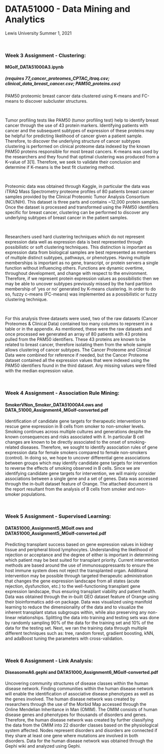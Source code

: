 # DATA51000 - Data Mining and Analytics
Lewis University Summer 1, 2021

<br />

### Week 3 Assignment - Clustering: 
#### MGolf_DATA51000A3.ipynb 
##### (requires 77_cancer_proteomes_CPTAC_itraq.csv; clinical_data_breast_cancer.csv; PAM50_proteins.csv)
PAM50 proteomic breast cancer data clustered using K-means and FC-means to discover subcluster structures.

<br />

Tumor profiling tests like PAM50 (tumor profiling test) help to identify breast cancer through the use of 43 protein markers. Identifying patients with cancer and the subsequent subtypes of expression of these proteins may be helpful for predicting likelihood of cancer given a patient sample. Therefore, to discover the underlying structure of cancer subtypes clustering is performed on clinical proteome data indexed by the known PAM50 proteins responsible for most breast cancers. K-means was used by the researchers and they found that optimal clustering was produced from a K-value of 3[1]. Therefore, we seek to validate their conclusion and determine if K-means is the best fit clustering method.

<br />

Proteomic data was obtained through Kaggle, in particular the data was iTRAQ Mass Spectrometry proteome profiles of 80 patients breast cancer samples provided by the Clinical Proteomic Tumor Analysis Consortium (NCI/NIH). This dataset is three parts and contains ~12,000 protein samples. Once the dataset is processed and transformed using the PAM50 identifiers specific for breast cancer, clustering can be performed to discover any underlying subtypes of breast cancer in the patient samples.

<br />

Researchers used hard clustering techniques which do not represent expression data well as expression data is best represented through possibilistic or soft clustering techniques. This distinction is important as expression data from biological samples are best represented as members of multiple distinct subtypes, pathways, or phenotypes. Having multiple memberships is important as no gene, transcript, or protein servers a single function without influencing others. Functions are dynamic overtime, throughout development, and change with respect to the environment. Therefore, if we represent protein expression values as possibilistic then we may be able to uncover subtypes previously missed by the hard partition membership of ‘yes or no’ generated by K-means clustering. In order to do so, fuzzy c-means (FC-means) was implemented as a possibilistic or fuzzy clustering technique.

<br />

For this analysis three datasets were used, two of the raw datasets (Cancer Proteomes & Clinical Data) contained too many columns to represent in a table or in the appendix. As mentioned, these were the raw datasets and once processed we generated an array of 80 patients with 43 proteins pulled from the PAM50 identifiers. These 43 proteins are known to be related to breast cancer, therefore isolating them from the whole sample allows clustering of cancer subtypes. The Cancer Proteome and Clinical Data were combined for reference if needed, but the Cancer Proteome dataset contained all the expression values that were indexed using the PAM50 identifiers found in the third dataset. Any missing values were filled with the median expression value.

<br />

### Week 4 Assignment - Association Rule Mining: 
#### SmokerVNon_Smoker_DATA51000A4.ows and DATA_51000_Assignment4_MGolf-converted.pdf
Identification of candidate gene targets for therapeutic intervention to rescue gene expression in B cells from smoker to non-smoker levels. Smoking continues across multiple cultures and generations despite the known consequences and risks associated with it. In particular B cell changes are known to be directly associated to the onset of smoking-related diseases. Therefore, we sought to identify association rules of gene expression data for female smokers compared to female non-smokers (control). In doing so, we hope to uncover differential gene associations between groups which may identify candidate gene targets for intervention to reverse the effects of smoking observed in B cells. Since we are identifying candidate gene targets for intervention, we will mainly consider associations between a single gene and a set of genes. Data was accessed through the in-built dataset feature of Orange. The attached document is the report resultant from the analysis of B cells from smoker and non-smoker populations.

<br />

### Week 5 Assignment - Supervised Learning: 
#### DATA51000_Assignment5_MGolf.ows and DATA51000_Assignment5_MGolf-converted.pdf
Predicting transplant success based on gene expression values in kidney tissue and peripheral blood lymphocytes. Understanding the likelihood of rejection or acceptance and the degree of either is important in determining which patient may be best suited for transplant priority. Current intervention methods are based around the use of immunosuppressants to ensure the host immune system does not reject the transplanted organ. Additional intervention may be possible through targeted therapeutic administration that changes the gene expression landscape from all states (acute rejection, dysfunction, etc.) to the well-functioning transplant gene expression landscape, thus ensuring transplant viability and patient health. Data was obtained through the in-built GEO dataset feature of Orange using their bioinformatics add-on package. Data was visualized using manifold learning to reduce the dimensionality of the data and to visualize the inherent transplant status subgroups within, while also preserving any non-linear relationships. Splitting the data into training and testing sets was done by randomly sampling 90% of the data for the training set and 10% of the data for the testing set. Next, we ran the training data through multiple different techniques such as: tree, random forest, gradient boosting, kNN, and adaBoost tuning the parameters with cross-validation.


<br />

### Week 6 Assignment - Link Analysis: 
#### DiseasomeA6.gephi and DATA51000_Assignment6_MGolf-converted.pdf
Uncovering community structures of disease classes within the human disease network. Finding communities within the human disease network will enable the identification of associative disease phenotypes as well as the genes involved. The human disease network was created by researchers through the use of the Morbid Map accessed through the Online Mendelian Inheritance in Man (OMIM). The OMIM consists of human disease genes and phenotypes for thousands of disorders and genes. Therefore, the human disease network was created by further classifying the data from the OMIM into 22 disorder classes based on the physiological system affected. Nodes represent disorders and disorders are connected if they share at least one gene where mutations are involved in both disorders. Data for the human disease network was obtained through the Gephi wiki and analyzed using Gephi.
